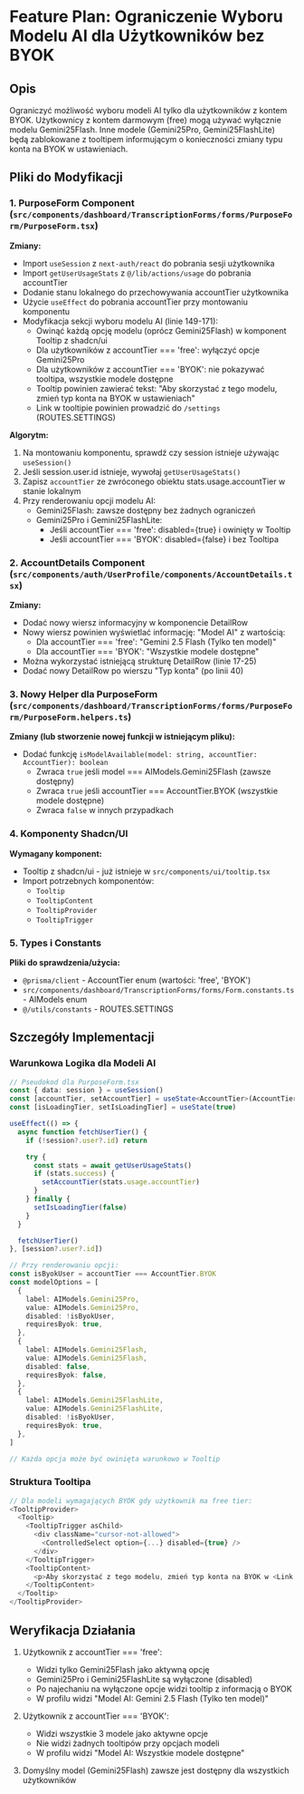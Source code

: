 # Feature Plan: Ograniczenie Wyboru Modelu AI dla Użytkowników bez BYOK

## Opis

Ograniczyć możliwość wyboru modeli AI tylko dla użytkowników z kontem BYOK. Użytkownicy z kontem darmowym (free) mogą używać wyłącznie modelu Gemini25Flash. Inne modele (Gemini25Pro, Gemini25FlashLite) będą zablokowane z tooltipem informującym o konieczności zmiany typu konta na BYOK w ustawieniach.

## Pliki do Modyfikacji

### 1. PurposeForm Component (`src/components/dashboard/TranscriptionForms/forms/PurposeForm/PurposeForm.tsx`)

**Zmiany:**

- Import `useSession` z `next-auth/react` do pobrania sesji użytkownika
- Import `getUserUsageStats` z `@/lib/actions/usage` do pobrania accountTier
- Dodanie stanu lokalnego do przechowywania accountTier użytkownika
- Użycie `useEffect` do pobrania accountTier przy montowaniu komponentu
- Modyfikacja sekcji wyboru modelu AI (linie 149-171):
  - Owinąć każdą opcję modelu (oprócz Gemini25Flash) w komponent Tooltip z shadcn/ui
  - Dla użytkowników z accountTier === 'free': wyłączyć opcje Gemini25Pro
  - Dla użytkowników z accountTier === 'BYOK': nie pokazywać tooltipa, wszystkie modele dostępne
  - Tooltip powinien zawierać tekst: "Aby skorzystać z tego modelu, zmień typ konta na BYOK w ustawieniach"
  - Link w tooltipie powinien prowadzić do `/settings` (ROUTES.SETTINGS)

**Algorytm:**

1. Na montowaniu komponentu, sprawdź czy session istnieje używając `useSession()`
2. Jeśli session.user.id istnieje, wywołaj `getUserUsageStats()`
3. Zapisz `accountTier` ze zwróconego obiektu stats.usage.accountTier w stanie lokalnym
4. Przy renderowaniu opcji modelu AI:
   - Gemini25Flash: zawsze dostępny bez żadnych ograniczeń
   - Gemini25Pro i Gemini25FlashLite:
     - Jeśli accountTier === 'free': disabled={true} i owinięty w Tooltip
     - Jeśli accountTier === 'BYOK': disabled={false} i bez Tooltipa

### 2. AccountDetails Component (`src/components/auth/UserProfile/components/AccountDetails.tsx`)

**Zmiany:**

- Dodać nowy wiersz informacyjny w komponencie DetailRow
- Nowy wiersz powinien wyświetlać informację: "Model AI" z wartością:
  - Dla accountTier === 'free': "Gemini 2.5 Flash (Tylko ten model)"
  - Dla accountTier === 'BYOK': "Wszystkie modele dostępne"
- Można wykorzystać istniejącą strukturę DetailRow (linie 17-25)
- Dodać nowy DetailRow po wierszu "Typ konta" (po linii 40)

### 3. Nowy Helper dla PurposeForm (`src/components/dashboard/TranscriptionForms/forms/PurposeForm/PurposeForm.helpers.ts`)

**Zmiany (lub stworzenie nowej funkcji w istniejącym pliku):**

- Dodać funkcję `isModelAvailable(model: string, accountTier: AccountTier): boolean`
  - Zwraca `true` jeśli model === AIModels.Gemini25Flash (zawsze dostępny)
  - Zwraca `true` jeśli accountTier === AccountTier.BYOK (wszystkie modele dostępne)
  - Zwraca `false` w innych przypadkach

### 4. Komponenty Shadcn/UI

**Wymagany komponent:**

- Tooltip z shadcn/ui - już istnieje w `src/components/ui/tooltip.tsx`
- Import potrzebnych komponentów:
  - `Tooltip`
  - `TooltipContent`
  - `TooltipProvider`
  - `TooltipTrigger`

### 5. Types i Constants

**Pliki do sprawdzenia/użycia:**

- `@prisma/client` - AccountTier enum (wartości: 'free', 'BYOK')
- `src/components/dashboard/TranscriptionForms/forms/Form.constants.ts` - AIModels enum
- `@/utils/constants` - ROUTES.SETTINGS

## Szczegóły Implementacji

### Warunkowa Logika dla Modeli AI

```typescript
// Pseudokod dla PurposeForm.tsx
const { data: session } = useSession()
const [accountTier, setAccountTier] = useState<AccountTier>(AccountTier.free)
const [isLoadingTier, setIsLoadingTier] = useState(true)

useEffect(() => {
  async function fetchUserTier() {
    if (!session?.user?.id) return

    try {
      const stats = await getUserUsageStats()
      if (stats.success) {
        setAccountTier(stats.usage.accountTier)
      }
    } finally {
      setIsLoadingTier(false)
    }
  }

  fetchUserTier()
}, [session?.user?.id])

// Przy renderowaniu opcji:
const isByokUser = accountTier === AccountTier.BYOK
const modelOptions = [
  {
    label: AIModels.Gemini25Pro,
    value: AIModels.Gemini25Pro,
    disabled: !isByokUser,
    requiresByok: true,
  },
  {
    label: AIModels.Gemini25Flash,
    value: AIModels.Gemini25Flash,
    disabled: false,
    requiresByok: false,
  },
  {
    label: AIModels.Gemini25FlashLite,
    value: AIModels.Gemini25FlashLite,
    disabled: !isByokUser,
    requiresByok: true,
  },
]

// Każda opcja może być owinięta warunkowo w Tooltip
```

### Struktura Tooltipa

```typescript
// Dla modeli wymagających BYOK gdy użytkownik ma free tier:
<TooltipProvider>
  <Tooltip>
    <TooltipTrigger asChild>
      <div className="cursor-not-allowed">
        <ControlledSelect option={...} disabled={true} />
      </div>
    </TooltipTrigger>
    <TooltipContent>
      <p>Aby skorzystać z tego modelu, zmień typ konta na BYOK w <Link href={ROUTES.SETTINGS}>ustawieniach</Link></p>
    </TooltipContent>
  </Tooltip>
</TooltipProvider>
```

## Weryfikacja Działania

1. Użytkownik z accountTier === 'free':

   - Widzi tylko Gemini25Flash jako aktywną opcję
   - Gemini25Pro i Gemini25FlashLite są wyłączone (disabled)
   - Po najechaniu na wyłączone opcje widzi tooltip z informacją o BYOK
   - W profilu widzi "Model AI: Gemini 2.5 Flash (Tylko ten model)"

2. Użytkownik z accountTier === 'BYOK':

   - Widzi wszystkie 3 modele jako aktywne opcje
   - Nie widzi żadnych tooltipów przy opcjach modeli
   - W profilu widzi "Model AI: Wszystkie modele dostępne"

3. Domyślny model (Gemini25Flash) zawsze jest dostępny dla wszystkich użytkowników
